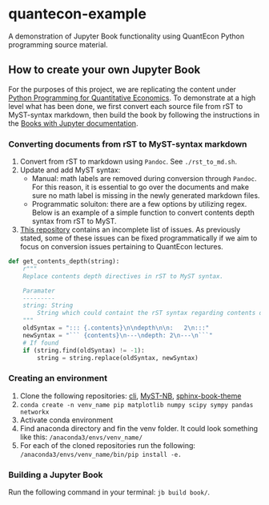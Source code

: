 # quantecon-example
A demonstration of Jupyter Book functionality using QuantEcon Python programming source material.

## How to create your own Jupyter Book

For the purposes of this project, we are replicating the content under [Python Programming for Quantitative Economics](https://python-programming.quantecon.org). To demonstrate at a high level what has been done, we first convert each source file from rST to MyST-syntax markdown, then build the book by following the instructions in the [Books with Jupyter documentation](https://beta.jupyterbook.org/intro.html). 

### Converting documents from rST to MyST-syntax markdown
1. Convert from rST to markdown using `Pandoc`. See `./rst_to_md.sh`.
2. Update and add MyST syntax:
	- Manual: math labels are removed during conversion through `Pandoc`. For this reason, it is essential to go over the documents and make sure no math label is missing in the newly generated markdown files.
	- Programmatic soluiton: there are a few options by utilizing regex. Below is an example of a simple function to convert contents depth syntax from rST to MyST.
3. [This repository](https://github.com/najuzilu/myst-parser.example-project) contains an incomplete list of issues. As previously stated, some of these issues can be fixed programmatically if we aim to focus on conversion issues pertaining to QuantEcon lectures.

```python
def get_contents_depth(string):
	r"""
	Replace contents depth directives in rST to MyST syntax.

	Paramater
	---------
	string: String
		String which could containt the rST syntax regarding contents depth
	"""
	oldSyntax = "::: {.contents}\n\ndepth\n\n:   2\n:::"
	newSyntax = "``` {contents}\n---\ndepth: 2\n---\n```"
	# If found
	if (string.find(oldSyntax) != -1):
		string = string.replace(oldSyntax, newSyntax)
```

### Creating an environment

1. Clone the following repositories: [cli](https://github.com/ExecutableBookProject/cli), [MyST-NB](https://github.com/ExecutableBookProject/MyST-NB), [sphinx-book-theme](https://github.com/ExecutableBookProject/sphinx-book-theme)
2. `conda create -n venv_name pip matplotlib numpy scipy sympy pandas networkx`
3. Activate conda environment
4. Find anaconda directory and fin the venv folder. It could look something like this: `/anaconda3/envs/venv_name/`
5. For each of the cloned repositories run the following: `/anaconda3/envs/venv_name/bin/pip install -e.`

### Building a Jupyter Book

Run the following command in your terminal: `jb build book/`.